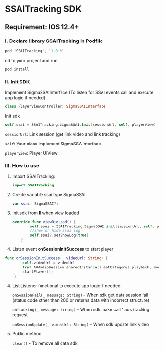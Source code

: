 # SSAITracking SDK

## Requirement: IOS 12.4+

### I. Declare library SSAITracking in Podfile

```swift
pod 'SSAITracking', '1.0.9'
```

cd to your project and run

```swift
pod install
```

### II. Init SDK

Implement SigmaSSAIInterface (To listen for SSAI events call and execute app logic if needed)

```swift
class PlayerViewController: SigmaSSAIInterface
```

Init sdk

```swift
self.ssai = SSAITracking.SigmaSSAI.init(sessionUrl, self, playerView)
```

   ``sessionUrl``: Link session (get link video and link tracking)

   ``self``: Your class implement SigmaSSAIInterface

   ``playerView``: Player UIView

### III. How to use

1. Import SSAITracking:

   ```swift
   import SSAITracking
   ```
2. Create variable ssai type SigmaSSAI.

   ```swift
   var ssai: SigmaSSAI?;
   ```
3. Init sdk from **II** when view loaded

   ```swift
   override func viewDidLoad() {
           self.ssai = SSAITracking.SigmaSSAI.init(sessionUrl, self, playerView)
           //show or hide ssai log
           self.ssai?.setShowLog(true)
       }
   ```
4. Listen event **onSessionInitSuccess** to start player

```swift
func onSessionInitSuccess(_ videoUrl: String) {
        self.videoUrl = videoUrl
        try? AVAudioSession.sharedInstance().setCategory(.playback, mode: .default, options: []);
        startPlayer();
    }
```

4. List Listener functional to execute app logic if needed

   ``onSessionFail(_ message: String)`` - When sdk get data session fail (status code other than 200 or returns data with incorrect structure)

   ``onTracking(_ message: String)`` - When sdk make call 1 ads tracking request

   ``onSessionUpdate(_ videoUrl: String)`` - When sdk update link video
5. Public method

   ``clear()`` - To remove all data sdk
